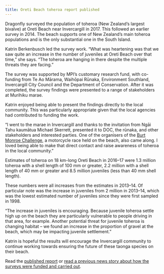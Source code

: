 ```yaml
---
title: Oreti Beach toheroa report published
---
```

Dragonfly surveyed the population of toheroa (New Zealand’s largest bivalve) at Oreti Beach near Invercargill in 2017. This followed an earlier survey in 2014. The beach supports one of New Zealand’s main toheroa populations and is the only substantial one in the South Island.

<!--more-->

Katrin Berkenbusch led the survey work. “What was heartening was that we saw quite an increase in the number of juveniles at Oreti Beach over that time,” she says. “The toheroa are hanging in there despite the multiple threats they are facing.”

The survey was supported by MPI’s customary research fund, with co-funding from Te Ao Mārama, Waihōpai Rūnaka, Environment Southland, Invercargill City Council and the Department of Conservation. After it was completed, the survey findings were presented to a range of stakeholders at Murihiku marae.

Katrin enjoyed being able to present the findings directly to the local community. This was particularly appropriate given that the local agencies had contributed to funding the work.

“I went to the marae in Invercargill and thanks to the invitation from Ngāi Tahu kaumātua Michael Skerrett, presented it to DOC, the rūnaka, and other stakeholders and interested parties. One of the organisers of the [Burt Monroe Challenge](https://www.burtmunrochallenge.co.nz/), a motorcycle race held on the beach, also came along. I loved being able to make that direct contact and raise awareness of toheroa in the local community.”

Estimates of toheroa on 18 km-long Oreti Beach in 2016–17 were 1.3 million toheroa with a shell length of 100 mm or greater, 2.2 million with a shell length of 40 mm or greater and 8.5 million juveniles (less than 40 mm shell length).

These numbers were all increases from the estimates in 2013–14. Of particular note was the increase in juveniles from 2 million in 2013–14, which was the lowest estimated number of juveniles since they were first sampled in 1998.

“The increase in juveniles is encouraging. Because juvenile toheroa settle high up on the beach they are particularly vulnerable to people driving in that area, for example. Another potential threat for juvenile toheroa is changing habitat – we found an increase in the proportion of gravel at the beach, which may be impacting juvenile settlement.”

Katrin is hopeful the results will encourage the Invercargill community to continue working towards ensuring the future of these taonga species on their beach.

Read the [published report](https://www.dragonfly.co.nz/publications/berkenbusch_toheroa_2018.html)
 or [read a previous news story about how the surveys were funded and carried out](https://www.dragonfly.co.nz/news/2017-03-25-toheroa-oreti.html).

